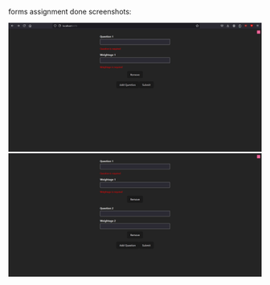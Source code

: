 forms assignment done
screenshots:

![alt text](./src/assets/ss1.png)
![alt text](./src/assets/ss2.png)
